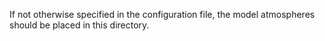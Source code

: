 If not otherwise specified in the configuration file, the model atmospheres should be placed in this directory.